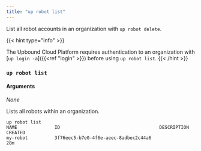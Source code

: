```yaml
---
title: "up robot list"
---
```


List all robot accounts in an organization with `up robot delete`.

<!-- vale gitlab.SubstitutionWarning = NO-->
<!-- don't flag an error on shortcode information argument -->
{{< hint type="info" >}}
<!-- vale gitlab.SubstitutionWarning = YES-->
The Upbound Cloud Platform requires authentication to an organization with [`up login -a`]({{<ref "login" >}}) before using `up robot list`.
{{< /hint >}}

### `up robot list`

#### Arguments
_None_
  
Lists all robots within an organization.

```shell
up robot list
NAME              ID                                     DESCRIPTION   CREATED
my-robot          3f76eec5-b7e0-4f6e-aeec-8adbec2c44a6                 28m
```